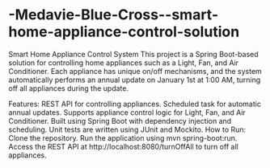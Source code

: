 # -Medavie-Blue-Cross--smart-home-appliance-control-solution
Smart Home Appliance Control System
This project is a Spring Boot-based solution for controlling home appliances such as a Light, Fan, and Air Conditioner. Each appliance has unique on/off mechanisms, and the system automatically performs an annual update on January 1st at 1:00 AM, turning off all appliances during the update.

Features:
  REST API for controlling appliances.
  Scheduled task for automatic annual updates.
  Supports appliance control logic for Light, Fan, and Air Conditioner.
  Built using Spring Boot with dependency injection and scheduling.
  Unit tests are written using JUnit and Mockito.
How to Run:
  Clone the repository.
  Run the application using mvn spring-boot:run.
  Access the REST API at http://localhost:8080/turnOffAll to turn off all appliances.
